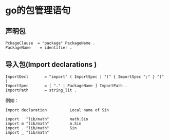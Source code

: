 <!-- toc -->
# go的包管理语句

## 声明包

	PckageClause  = "package" PackageName .
	PackageName    = identifier .

## 导入包(Import declarations )

	ImportDecl       = "import" ( ImportSpec | "(" { ImportSpec ";" } ")" ) .
	ImportSpec       = [ "." | PackageName ] ImportPath .
	ImportPath       = string_lit .

例如：

	Import declaration          Local name of Sin
	
	import   "lib/math"         math.Sin
	import m "lib/math"         m.Sin
	import . "lib/math"         Sin
	import _ "lib/math"

